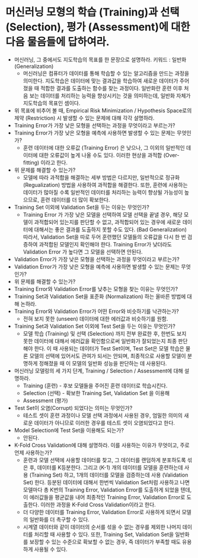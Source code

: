 # 머신러닝 모형의 학습 (Training)과 선택 (Selection), 평가 (Assessment)에 대한 다음 물음들에 답하여라.

- 머신러닝, 그 중에서도 지도학습의 목표를 한 문장으로 설명하라. 키워드 : 일반화 (Generalization)
  - 머신러닝은 컴퓨터가 데이터를 통해 학습할 수 있는 알고리즘을 만드는 과정을 의미한다. 지도학습은 데이터에 맞는 결과값을 학습하여 새로운 데이터가 주어졌을 때 적합한 결과를 도출하는 함수를 찾는 과정이다. 일반화란 훈련 이후 처음 보는 데이터를 처리하는 능력을 향상시키는 것을 의미하는데, 일반화 자체가 지도학습의 목표인 셈이다.
- 위 목표에 비추어 볼 때, Empirical Risk Minimization / Hypothesis Space로의 제약 (Restriction) 시 발생할 수 있는 문제에 대해 각각 설명하라.
- Training Error가 가장 낮은 모형을 선택하는 과정을 무엇이라고 부르는가?
- Training Error가 가장 낮은 모형을 예측에 사용하면 발생할 수 있는 문제는 무엇인가?
  - 훈련 데이터에 대한 오류값 (Training Error) 은 낮으나, 그 이외의 일반적인 데이터에 대한 오류값이 높게 나올 수도 있다. 이러한 현상을 과적합 (Over-fitting) 이라고 한다.
- 위 문제를 해결할 수 있는가?
  - 모델에 따라 과적합을 해결하는 세부 방법은 다르지만, 일반적으로 정규화 (Regualization) 방법을 사용하여 과적합을 해결한다. 또한, 훈련에 사용하는 데이터가 많아질 수록 일반적인 데이터를 처리하는 능력이 향상될 가능성이 높으므로, 훈련 데이터를 더 많이 확보한다.
- Training Set 이외에 Validation Set을 두는 이유는 무엇인가?
  - Training Error 가 가장 낮은 모델을 선택하여 모델 선택을 끝낼 경우, 해당 모델이 과적합되어 있는지를 판단할 수 없고, 과적합되어 있는 경우에 새로운 데이터에 대해서는 좋은 결과를 도출하지 못할 수도 있다. (Bad Generalization) 따라서, Validation Set을 따로 두어 훈련했던 모델들의 오류값을 다시 한 번 검증하여 과적합된 모델인지 확인해야 한다. Training Error가 낮더라도 Validation Error 가 높다면 그 모델을 선택하면 안된다.
- Validation Error가 가장 낮은 모형을 선택하는 과정을 무엇이라고 부르는가?
- Validation Error가 가장 낮은 모형을 예측에 사용하면 발생할 수 있는 문제는 무엇인가?
- 위 문제를 해결할 수 있는가?
- Training Error와 Validation Error를 낮추는 모형을 찾는 이유는 무엇인가? 
- Training Set과 Validation Set을 표준화 (Normalization) 하는 올바른 방법에 대해 논하라.
- Training Error와 Validation Error가 어떤 Error와 비슷하기를 낙관하는가?
  - 전혀 보지 못한 (unseen) 데이터에 대한 에러값과 비슷하기를 원함.
- Training Set과 Validation Set 이외에 Test Set을 두는 이유는 무엇인가?
  - 모델 학습 (Training) 및 선택 (Selection) 까지 전부 완료한 후, 한번도 보지 못한 데이터에 대해서 에러값을 확인함으로써 일반화가 잘되었는지 최종 판단해야 한다. 이 때 사용되는 데이터가 Test Set이며, Test Set은 모델 학습은 물론 모델의 선택에 있어서도 관여가 되서는 안되며, 최종적으로 사용할 모델이 분명하게 정해졌을 때 이 모델의 일반화 성능을 판단하는 데 사용된다.
- 머신러닝 모델링의 세 가지 단계, Training / Selection / Assessment에 대해 설명하라. 
  - Training (훈련) - 후보 모델들을 주어진 훈련 데이터로 학습시킨다.
  - Selection (선택) - 확보한 Training Set, Validation Set 을 이용해 
  - Assessment (평가)
- Test Set이 오염(Corrupt) 되었다는 의미는 무엇인가?
  - 테스트 셋이 훈련 과정이나 모델 선택 과정에서 사용된 경우, 엄밀한 의미의 새로운 데이터가 아니므로 이러한 경우를 테스트 셋이 오염되었다고 한다.
- Model Selection에 Test Set을 이용해도 되는가?
  - 안된다.
- K-Fold Cross Validation에 대해 설명하라. 이를 사용하는 이유가 무엇이고, 주로 언제 사용하는가?
  - 훈련과 모델 선택에 사용할 데이터를 찾고, 그 데이터를 랜덤하게 분포하도록 섞은 후, 데이터를 K등분한다. 그리고 (K-1) 개의 데이터를 모델을 훈련하는데 사용 (Training Set) 하고, 1개의 데이터를 모델을 검증하는데 사용 (Validation Set) 한다.  등분된 데이터에 대해서 한번씩 Validation Set처럼 사용하고 나면 모델마다 총 K번의 Training Error, Validation Error를 도출하게 되었을 텐데, 이 에러값들을 평균값을 내어 최종적인 Training Error, Validation Error로 도출한다. 이러한 과정을 K-Fold Cross Validation이라고 한다. 
  - 더 다양한 데이터를 Training Error, Validation Error로 사용하게 되면서 모델의 일반화를 더 촉구할 수 있다.
  - 시계열 데이터와 같이 데이터의 순서를 섞을 수 없는 경우를 제외한 나머지 데이터를 처리할 때 사용할 수 있다. 또한, Training Set, Validation Set을 일반화를 보장할 수 있는 수준으로 확보할 수 없는 경우, 즉 데이터가 부족할 때도 유용하게 사용될 수 있다.
